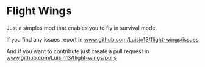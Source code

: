 # Flight Wings

Just a simples mod that enables you to fly in survival mode.

If you find any issues report in www.github.com/Luisin13/flight-wings/issues

And if you want to contribute just create a pull request in www.github.com/Luisin13/flight-wings/pulls
